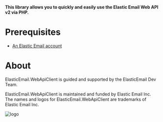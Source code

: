 **This library allows you to quickly and easily use the Elastic Email Web API v2 via PHP.**

# Prerequisites #
* [An Elastic Email account](https://elasticemail.com/account/)

# About #
ElasticEmail.WebApiClient is guided and supported by the ElasticEmail Dev Team.

ElasticEmail.WebApiClient is maintained and funded by Elastic Email Inc. The names and logos for ElasticEmail.WebApiClient are trademarks of Elastic Email Inc.

![logo](https://elasticemail.com/files/ee_200x200.png )